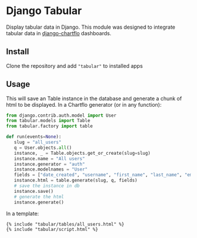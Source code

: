 # Django Tabular

Display tabular data in Django. This module was designed to integrate tabular data in 
[django-chartflo](https://github.com/synw/django-chartflo) dashboards.

## Install

Clone the repository and add `"tabular"` to installed apps

## Usage

This will save an Table instance in the database and generate a chunk of html to be displayed. In a Chartflo generator 
(or in any function):

   ```python
   from django.contrib.auth.model import User
   from tabular.models import Table
   from tabular.factory import table
   
   def run(events=None):
      slug = "all_users"
      q = User.objects.all()
      instance, _ = Table.objects.get_or_create(slug=slug)
      instance.name = "All users"
      instance.generator = "auth"
      instance.modelnames = "User"
      fields = ["date_created", "username", "first_name", "last_name", "email"]
      instance.html = table.generate(slug, q, fields)
      # save the instance in db
      instance.save()
      # generate the html
      instance.generate()
   ``` 

In a template:

   ```django
   {% include "tabular/tables/all_users.html" %}
   {% include "tabular/script.html" %}
   ```